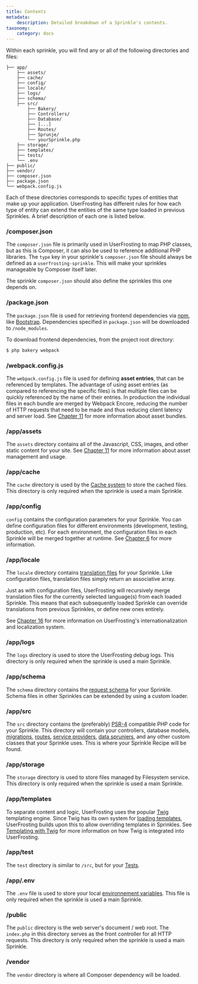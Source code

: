 ```yaml
---
title: Contents
metadata:
    description: Detailed breakdown of a Sprinkle's contents.
taxonomy:
    category: docs
---
```


Within each sprinkle, you will find any or all of the following directories and files:

```
├── app/
    ├── assets/
    ├── cache/
    ├── config/
    ├── locale/
    ├── logs/
    ├── schema/
    ├── src/
        ├── Bakery/
        ├── Controllers/
        ├── Database/
        ├── [...]
        ├── Routes/
        ├── Sprunje/
        └── yourSprinkle.php
    ├── storage/
    ├── templates/
    ├── tests/
    └── .env
├── public/
├── vendor/
├── composer.json
├── package.json
└── webpack.config.js
```

Each of these directories corresponds to specific types of entities that make up your application. UserFrosting has different rules for how each type of entity can extend the entities of the same type loaded in previous Sprinkles. A brief description of each one is listed below.

### /composer.json

The `composer.json` file is primarily used in UserFrosting to map PHP classes, but as this is Composer, it can also be used to reference additional PHP libraries. The `type` key in your sprinkle's `composer.json` file should always be defined as a `userfrosting-sprinkle`. This will make your sprinkles manageable by Composer itself later.

The sprinkle `composer.json` should also define the sprinkles this one depends on.

### /package.json

The `package.json` file is used for retrieving frontend dependencies via [npm](https://www.npmjs.com), like [Bootstrap](http://getbootstrap.com/). Dependencies specified in `package.json` will be downloaded to `/node_modules`.

To download frontend dependencies, from the project root directory:

```bash
$ php bakery webpack
```

### /webpack.config.js

The `webpack.config.js` file is used for defining **asset entries**, that can be referenced by templates. The advantage of using asset entries (as compared to referencing the specific files) is that multiple files can be quickly referenced by the name of their entries. In production the individual files in each bundle are merged by Webpack Encore, reducing the number of HTTP requests that need to be made and thus reducing client latency and server load. See [Chapter 11](/asset-management/asset-bundles) for more information about asset bundles.

### /app/assets

The `assets` directory contains all of the Javascript, CSS, images, and other static content for your site. See [Chapter 11](/asset-management) for more information about asset management and usage.

### /app/cache

The `cache` directory is used by the [Cache system](/advanced/caching) to store the cached files. This directory is only required when the sprinkle is used a main Sprinkle.

### /app/config

`config` contains the configuration parameters for your Sprinkle. You can define configuration files for different environments (development, testing, production, etc). For each environment, the configuration files in each Sprinkle will be merged together at runtime. See [Chapter 6](/configuration/config-files) for more information.

### /app/locale

The `locale` directory contains [translation files](/i18n) for your Sprinkle. Like configuration files, translation files simply return an associative array.

Just as with configuration files, UserFrosting will recursively merge translation files for the currently selected language(s) from each loaded Sprinkle. This means that each subsequently loaded Sprinkle can override translations from previous Sprinkles, or define new ones entirely.

See [Chapter 16](/i18n) for more information on UserFrosting's internationalization and localization system.

### /app/logs

The `logs` directory is used to store the UserFrosting debug logs. This directory is only required when the sprinkle is used a main Sprinkle.

### /app/schema

The `schema` directory contains the [request schema](/routes-and-controllers/client-input/validation) for your Sprinkle. Schema files in other Sprinkles can be extended by using a custom loader.

### /app/src

The `src` directory contains the (preferably) [PSR-4](http://www.php-fig.org/psr/psr-4/) compatible PHP code for your Sprinkle. This directory will contain your controllers, database models, [migrations](/database/migrations), [routes](/routes-and-controllers), [service providers](/services), [data sprunjers](/database/data-sprunjing), and any other custom classes that your Sprinkle uses. This is where your Sprinkle Recipe will be found.

### /app/storage

The `storage` directory is used to store files managed by Filesystem service. This directory is only required when the sprinkle is used a main Sprinkle.

### /app/templates

To separate content and logic, UserFrosting uses the popular [Twig](http://twig.sensiolabs.org/) templating engine. Since Twig has its own system for [loading templates](http://twig.sensiolabs.org/doc/api.html#built-in-loaders), UserFrosting builds upon this to allow overriding templates in Sprinkles. See [Templating with Twig](/templating-with-twig) for more information on how Twig is integrated into UserFrosting.

### /app/test

The `test` directory is similar to `/src`, but for your [Tests](/testing).

### /app/.env

The `.env` file is used to store your local [environnement variables](/configuration/environment-vars). This file is only required when the sprinkle is used a main Sprinkle.

### /public

The `public` directory is the web server's document / web root. The `index.php` in this directory serves as the front controller for all HTTP requests. This directory is only required when the sprinkle is used a main Sprinkle.

### /vendor

The `vendor` directory is where all Composer dependency will be loaded.

